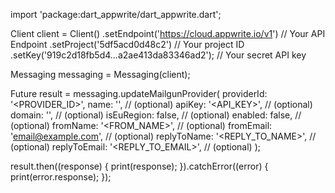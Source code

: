 import 'package:dart_appwrite/dart_appwrite.dart';

Client client = Client()
  .setEndpoint('https://cloud.appwrite.io/v1') // Your API Endpoint
  .setProject('5df5acd0d48c2') // Your project ID
  .setKey('919c2d18fb5d4...a2ae413da83346ad2'); // Your secret API key

Messaging messaging = Messaging(client);

Future result = messaging.updateMailgunProvider(
  providerId: '<PROVIDER_ID>',
  name: '<NAME>', // (optional)
  apiKey: '<API_KEY>', // (optional)
  domain: '<DOMAIN>', // (optional)
  isEuRegion: false, // (optional)
  enabled: false, // (optional)
  fromName: '<FROM_NAME>', // (optional)
  fromEmail: 'email@example.com', // (optional)
  replyToName: '<REPLY_TO_NAME>', // (optional)
  replyToEmail: '<REPLY_TO_EMAIL>', // (optional)
);

result.then((response) {
  print(response);
}).catchError((error) {
  print(error.response);
});
